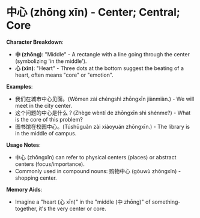 # **中心 (zhōng xīn) - Center; Central; Core**

**Character Breakdown**:  
- **中 (zhōng)**: "Middle" - A rectangle with a line going through the center (symbolizing 'in the middle').  
- **心 (xīn)**: "Heart" - Three dots at the bottom suggest the beating of a heart, often means "core" or "emotion".

**Examples**:  
- 我们在城市中心见面。(Wǒmen zài chéngshì zhōngxīn jiànmiàn.) - We will meet in the city center.  
- 这个问题的中心是什么？(Zhège wèntí de zhōngxīn shì shénme?) - What is the core of this problem?  
- 图书馆在校园中心。(Túshūguǎn zài xiàoyuán zhōngxīn.) - The library is in the middle of campus.

**Usage Notes**:  
- 中心 (zhōngxīn) can refer to physical centers (places) or abstract centers (focus/importance).  
- Commonly used in compound nouns: 购物中心 (gòuwù zhōngxīn) - shopping center.

**Memory Aids**:  
- Imagine a "heart (心 xīn)" in the "middle (中 zhōng)" of something-together, it's the very center or core.
